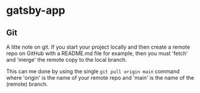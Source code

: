 # gatsby-app

## Git

A litte note on git. If you start your project locally and then create a remote repo on GitHub with a README.md file for example, then you must 'fetch' and 'merge' the remote copy to the local branch.

This can me done by using the single `git pull origin main` command where 'origin' is the name of your remote repo and 'main' is the name of the (remote) branch.

